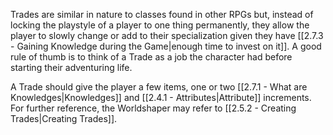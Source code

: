 Trades are similar in nature to classes found in other RPGs but, instead of locking the playstyle of a player to one thing permanently, they allow the player to slowly change or add to their specialization given they have [[2.7.3 - Gaining Knowledge during the Game|enough time to invest on it]]. A good rule of thumb is to think of a Trade as a job the character had before starting their adventuring life.

A Trade should give the player a few items, one or two [[2.7.1 - What are Knowledges|Knowledges]] and [[2.4.1 - Attributes|Attribute]] increments. For further reference, the Worldshaper may refer to [[2.5.2 - Creating Trades|Creating Trades]].